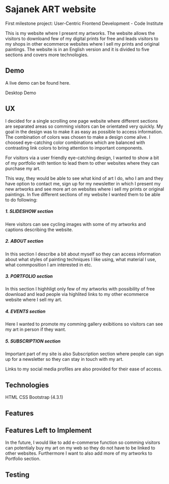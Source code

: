 # Sajanek ART website
First milestone project: User-Centric Frontend Development - Code Institute

This is my website where I present my artworks. The website allows the visitors to downloand few of my digital prints for free and leads visitors to my shops in other ecommerce websites where I sell my prints and original paintings. The website is in an English version and it is divided to five sections and covers more technologies. 

## Demo
A live demo can be found here.

Desktop Demo

## UX
I decided for a single scrolling one page website where different sections are separated areas so comming visitors can be orientated very quickly. My goal in the design was to make it as easy as possible to access information. The combination of colors was chosen to make a design come alive. I choosed eye-catching color combinations which are balanced with contrasting link colors to bring attention to important components.  

For visitors via a user friendly eye-catching design, I wanted to show a bit of my portfolio with tention to lead them to other websites where they can purchase my art.  

This way, they would be able to see what kind of art I do, who I am and they have option to contact me, sign up for my newsletter in which I present my new artworks and see more art on websites where i sell my prints or original paintings. In five different sections of my website I wanted them to be able to do following:
 
##### 1. SLIDESHOW section 
Here visitors can see cycling images with some of my artworks and captions describing the website.
##### 2. ABOUT section 
In this section I describe a bit about myself so they can access information about what styles of painting techniques I like using, what material I use, what commposition I am interested in etc.
##### 3. PORTFOLIO section 
In this section I highhligt only few of my artworks with possibility of free download and lead people via highlited links to my other ecommerce website where I sell my art.   
##### 4. EVENTS section
Here I wanted to promote my comming gallery exibitions so visitors can see my art in person if they want.
##### 5. SUBSCRIPTION section
Important part of my site is also Subscription section where people can sign up for a newsletter so they can stay in touch with my art.

Links to my social media profiles are also provided for their ease of access.

## Technologies
HTML
CSS
Bootstrap (4.3.1)

## Features


## Features Left to Implement
In the future, I would like to add e-commerse function so comming visitors can potentialy buy my art on my web so they do not have to be linked to other websites. 
Furthermore I want to also add more of my artworks to Portfolio section. 

## Testing
